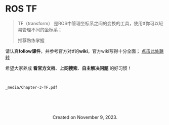 # ROS TF

> TF（transform） 是ROS中管理坐标系之间的变换的工具，使用tf你可以轻易管理不同的坐标系；
>
> 
>
> 推荐熟练掌握



请认真**follow课件**，并参考官方对tf的**wiki**，官方wiki写得十分全面；    [点击此处跳转](https://wiki.ros.org/tf)



希望大家养成 **看官方文档**、**上网搜索**、**自主解决问题** 的好习惯！



<br>

```pdf
_media/Chapter-3-TF.pdf
```



*<!-- 末尾 -->*

<br>

<br>

<br>



<center>

Created on November 9, 2023.

</center>



<br>

<br>
